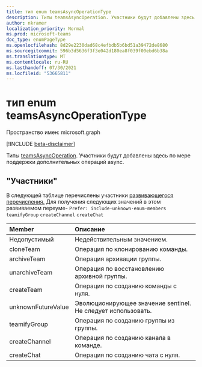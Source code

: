 ```yaml
---
title: тип enum teamsAsyncOperationType
description: Типы teamsAsyncOperation. Участники будут добавлены здесь по мере поддержки дополнительных операций async.
author: nkramer
localization_priority: Normal
ms.prod: microsoft-teams
doc_type: enumPageType
ms.openlocfilehash: 8d29e2230dad68c4efbdb5b6bd51a39472de8680
ms.sourcegitcommit: 596b3d5636f3f3e042d180ea8f039f00ebd6b38a
ms.translationtype: MT
ms.contentlocale: ru-RU
ms.lasthandoff: 07/30/2021
ms.locfileid: "53665811"
---
```

# <a name="teamsasyncoperationtype-enum-type"></a>тип enum teamsAsyncOperationType

Пространство имен: microsoft.graph

[!INCLUDE [beta-disclaimer](../../includes/beta-disclaimer.md)]

Типы [teamsAsyncOperation](teamsasyncoperation.md). Участники будут добавлены здесь по мере поддержки дополнительных операций async.

## <a name="members"></a>"Участники"
В следующей таблице перечислены участники [развивающегося перечисления.](/graph/best-practices-concept#handling-future-members-in-evolvable-enumerations) Для получения следующих значений в этом развиваемом переуме- `Prefer: include-unknown-enum-members` `teamifyGroup` `createChannel` `createChat`

| Member | Описание |
|:---------------|:----------|
|Недопустимый|Недействительным значением.|
|cloneTeam|Операция по клонированию команды.|
|archiveTeam|Операция архивации группы.|
|unarchiveTeam|Операция по восстановлению архивной группы.|
|createTeam|Операция по созданию команды с нуля.|
|unknownFutureValue| Эволюционирующее значение sentinel. Не следует использовать. |
|teamifyGroup |Операция по созданию группы из группы. |
|createChannel |Операция по созданию канала в команде. |
|createChat|Операция по созданию чата с нуля.|
